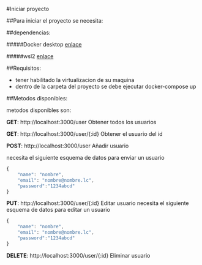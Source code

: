 #Iniciar proyecto


##Para iniciar el proyecto se necesita:


##dependencias:


#####Docker desktop [enlace](https://www.docker.com/products/docker-desktop/) 


#####wsl2 [enlace](https://learn.microsoft.com/en-us/windows/wsl/install-manual#:~:text=WSL2%20Linux%20kernel%20update%20package%20for%20x64%20machines) 


##Requisitos:


* tener habilitado la virtualizacion de su maquina 
* dentro de la carpeta del proyecto se debe ejecutar docker-compose up

##Metodos disponibles:



metodos disponibles son:

<b>GET</b>: http://localhost:3000/user  Obtener todos los usuarios

<b>GET</b>:  http://localhost:3000/user/{:id}  Obtener el usuario del id 

<b>POST</b>:  http://localhost:3000/user Añadir usuario 

necesita el siguiente esquema de datos para enviar un usuario
```javascript
{   
    "name": "nombre", 
    "email": "nombre@nombre.lc", 
    "password":"1234abcd"
}
```
<b>PUT</b>: http://localhost:3000/user/{:id} Editar usuario 
necesita el siguiente esquema de datos para editar un usuario
```javascript
{   
    "name": "nombre", 
    "email": "nombre@nombre.lc", 
    "password":"1234abcd"
}
```
<b>DELETE</b>: http://localhost:3000/user/{:id} Eliminar usuario 

